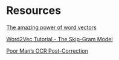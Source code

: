 # Resources

[The amazing power of word vectors](https://blog.acolyer.org/2016/04/21/the-amazing-power-of-word-vectors/)

[Word2Vec Tutorial - The Skip-Gram Model](http://mccormickml.com/2016/04/19/word2vec-tutorial-the-skip-gram-model/)


[Poor Man’s OCR Post-Correction](http://delivery.acm.org/10.1145/3080000/3078107/p71-Hammarstrom.pdf?ip=131.181.158.14&id=3078107&acc=ACTIVE%20SERVICE&key=65D80644F295BC0D%2ECE8691788DF0BE02%2E4D4702B0C3E38B35%2E4D4702B0C3E38B35&CFID=984789400&CFTOKEN=55111954&__acm__=1505444817_1e65981b79bc5eae14ba22e19ae93153)

